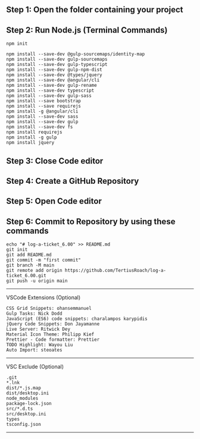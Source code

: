 ## Step 1: Open the folder containing your project

## Step 2: Run Node.js (Terminal Commands)

    npm init

    npm install --save-dev @gulp-sourcemaps/identity-map
    npm install --save-dev gulp-sourcemaps
    npm install --save-dev gulp-typescript
    npm install --save-dev gulp-npm-dist
    npm install --save-dev @types/jquery
    npm install --save-dev @angular/cli
    npm install --save-dev gulp-rename
    npm install --save-dev typescript
    npm install --save-dev gulp-sass
    npm install --save bootstrap
    npm install --save requirejs
    npm install -g @angular/cli
    npm install --save-dev sass
    npm install --save-dev gulp
    npm install --save-dev fs
    npm install requirejs
    npm install -g gulp
    npm install jquery

## Step 3: Close Code editor

## Step 4: Create a GitHub Repository

## Step 5: Open Code editor

## Step 6: Commit to Repository by using these commands

    echo "# log-a-ticket_6.00" >> README.md
    git init
    git add README.md
    git commit -m "first commit"
    git branch -M main
    git remote add origin https://github.com/TertiusRoach/log-a-ticket_6.00.git
    git push -u origin main

---

VSCode Extensions (Optional)

    CSS Grid Snippets: ohansemmanuel
    Gulp Tasks: Nick Dodd
    JavaScript (ES6) code snippets: charalampos karypidis
    jQuery Code Snippets: Don Jayamanne
    Live Server: Ritwick Dey
    Material Icon Theme: Philipp Kief
    Prettier - Code formatter: Prettier
    TODO Highlight: Wayou Liu
    Auto Import: steoates

---

VSC Exclude (Optional)

    .git
    *.lnk
    dist/*.js.map
    dist/desktop.ini
    node_modules
    package-lock.json
    src/*.d.ts
    src/desktop.ini
    types
    tsconfig.json

---
